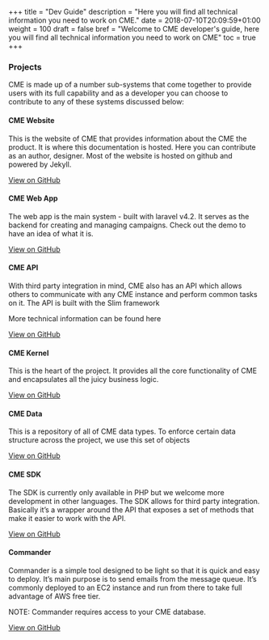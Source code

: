 +++
title = "Dev Guide"
description = "Here you will find all technical information you need to work on CME."
date = 2018-07-10T20:09:59+01:00
weight = 100
draft = false
bref = "Welcome to CME developer's guide, here you will find all technical information you need to work on CME"
toc = true
+++

### Projects

CME is made up of a number sub-systems that come together to provide users with its full capability and as a developer you can choose to contribute to any of these systems discussed below:

#### CME Website

This is the website of CME that provides information about the CME the product. It is where this documentation is hosted. Here you can contribute as an author, designer. Most of the website is hosted on github and powered by Jekyll.

[View on GitHub](https://github.com/CME-OS/cme-os.github.io)

#### CME Web App

The web app is the main system - built with laravel v4.2. It serves as the backend for creating and managing campaigns. Check out the demo to have an idea of what it is.

[View on GitHub](https://github.com/CME-OS/cme)

#### CME API

With third party integration in mind, CME also has an API which allows others to communicate with any CME instance and perform common tasks on it. The API is built with the Slim framework

More technical information can be found here

[View on GitHub](https://github.com/CME-OS/cme-api)

#### CME Kernel

This is the heart of the project. It provides all the core functionality of CME and encapsulates all the juicy business logic.

[View on GitHub](https://github.com/CME-OS/cme-kernel)

#### CME Data

This is a repository of all of CME data types. To enforce certain data structure across the project, we use this set of objects

[View on GitHub](https://github.com/CME-OS/cme-data)

#### CME SDK

The SDK is currently only available in PHP but we welcome more development in other languages. The SDK allows for third party integration. Basically it’s a wrapper around the API that exposes a set of methods that make it easier to work with the API.

[View on GitHub](https://github.com/CME-OS/cme-sdk)

#### Commander

Commander is a simple tool designed to be light so that it is quick and easy to deploy. It’s main purpose is to send emails from the message queue. It’s commonly deployed to an EC2 instance and run from there to take full advantage of AWS free tier.

NOTE: Commander requires access to your CME database.

[View on GitHub](https://github.com/CME-OS/cme-commander)
